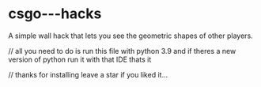 # csgo---hacks
A simple wall hack that lets you see the geometric shapes of other players.

// all you need to do is run this file with python 3.9 and if theres a new version of python run it with that IDE thats it 


// thanks for installing leave a star if you liked it...
